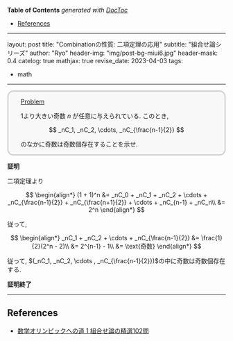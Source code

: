 <!-- START doctoc generated TOC please keep comment here to allow auto update -->
<!-- DON'T EDIT THIS SECTION, INSTEAD RE-RUN doctoc TO UPDATE -->
**Table of Contents**  *generated with [DocToc](https://github.com/thlorenz/doctoc)*

- [References](#references)

<!-- END doctoc generated TOC please keep comment here to allow auto update -->

---
layout: post
title: "Combinationの性質: 二項定理の応用"
subtitle: "組合せ論シリーズ"
author: "Ryo"
header-img: "img/post-bg-miui6.jpg"
header-mask: 0.4
catelog: true
mathjax: true
revise_date: 2023-04-03
tags:

- math
---


<div style='padding-left: 2em; padding-right: 2em; border-radius: 1em; border-style:solid; border-color:#D3D3D3; background-color:#F8F8F8'>
<p class="h4"><ins>Problem </ins></p>

$1$より大きい奇数 $n$ が任意に与えられている. このとき,

$$
_nC_1, _nC_2, \cdots, _nC_{\frac{n-1}{2}}
$$

のなかに奇数は奇数個存在することを示せ.

</div>

**証明**

二項定理より

$$
\begin{align*}
(1 + 1)^n &= _nC_0 + _nC_1 + _nC_2 + \cdots + _nC_{\frac{n-1}{2}} + _nC_{\frac{n+1}{2}} + \cdots + _nC_{n-1} + _nC_n\\
          &= 2^n
\end{align*}
$$

従って,

$$
\begin{align*}
_nC_1 + _nC_2 + \cdots + _nC_{\frac{n-1}{2}} &= \frac{1}{2}(2^n - 2)\\
                                             &= 2^{n-1} - 1\\
                                             &= \text{奇数}
\end{align*}
$$

従って, $(_nC_1, _nC_2, \cdots , _nC_{\frac{n-1}{2}})$の中に奇数は奇数個存在する.

**証明終了**

---


## References

- [数学オリンピックへの道 1 組合せ論の精選102問](https://www.asakura.co.jp/detail.php?book_code=11807)
